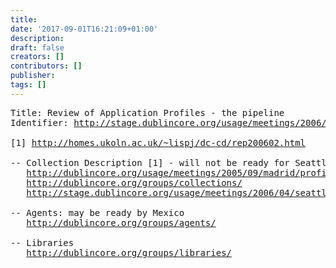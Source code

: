 ```yaml
---
title: 
date: '2017-09-01T16:21:09+01:00'
description: 
draft: false
creators: []
contributors: []
publisher: 
tags: []
---
```


<pre>
Title: Review of Application Profiles - the pipeline
Identifier: <a href="/usage/meetings/2006/04/seattle/profile-pipeline/index.shtml">http://stage.dublincore.org/usage/meetings/2006/04/seattle/profile-pipeline/index.shtml</a>

[1] <a href="http://homes.ukoln.ac.uk/~lispj/dc-cd/rep200602.html">http://homes.ukoln.ac.uk/~lispj/dc-cd/rep200602.html</a>

-- Collection Description [1] - will not be ready for Seattle - planned for Mexico, see:
   <a href="/usage/meetings/2005/09/madrid/profile-collection/">http://dublincore.org/usage/meetings/2005/09/madrid/profile-collection/</a>
   <a href="/groups/collections/">http://dublincore.org/groups/collections/</a>
   <a href="/usage/meetings/2006/04/seattle/profile-pipeline/2005-11-03.dc-collections-report.html">http://stage.dublincore.org/usage/meetings/2006/04/seattle/profile-pipeline/2005-11-03.dc-collections-report.html</a>

-- Agents: may be ready by Mexico
   <a href="/groups/agents/">http://dublincore.org/groups/agents/</a>

-- Libraries
   <a href="/groups/libraries/">http://dublincore.org/groups/libraries/</a>

</pre>
